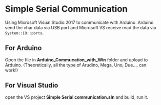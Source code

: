 # Simple Serial Communication

Using Microsoft Visual Studio 2017 to communicate with Arduino. Arduino send the char data via USB port and 
Microsoft VS receive read the data via `System::IO::ports`. 

## For Arduino
Open the file in **Arduino_Commucation_with_Win** folder and upload to Arduino. 
(Theoretically, all the type of Arudino, Mega, Uno, Due..., can work!)

## For Visual Studio
open the VS project **Simple Serial communication.sln** and build, run it. 
